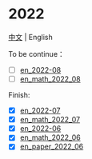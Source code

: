 # 2022

[中文](README.md) | English  



To be continue：
- [ ] [en_2022-08](2022_08/en_2022_08.md)
- [ ] [en_math_2022_08](2022_08/en_math_2022_08.md)

Finish:
- [x] [en_2022-07](2022_07/en_2022_07.md)
- [x] [en_math_2022_07](2022_07/en_math_2022_07.md)
- [x] [en_2022-06](2022_05&06/en_2022_06.md)
- [x] [en_math_2022_06](2022_05&06/en_math_2022_06.md)
- [x] [en_paper_2022_06](2022_05&06/en_paper_2022_06.md)
